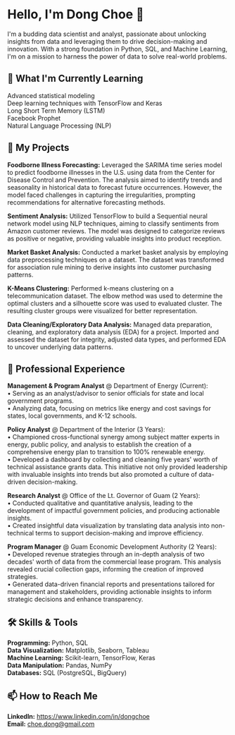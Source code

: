 # Hello, I'm Dong Choe 👋

I'm a budding data scientist and analyst, passionate about unlocking insights from data and leveraging them to drive decision-making and innovation. With a strong foundation in Python, SQL, and Machine Learning, I'm on a mission to harness the power of data to solve real-world problems.

## 🌱 What I'm Currently Learning

Advanced statistical modeling  
Deep learning techniques with TensorFlow and Keras  
Long Short Term Memory (LSTM)  
Facebook Prophet  
Natural Language Processing (NLP)  

## 🚀 My Projects

**Foodborne Illness Forecasting:** Leveraged the SARIMA time series model to predict foodborne illnesses in the U.S. using data from the Center for Disease Control and Prevention. The analysis aimed to identify trends and seasonality in historical data to forecast future occurrences. However, the model faced challenges in capturing the irregularities, prompting recommendations for alternative forecasting methods.

**Sentiment Analysis:** Utilized TensorFlow to build a Sequential neural network model using NLP techniques, aiming to classify sentiments from Amazon customer reviews. The model was designed to categorize reviews as positive or negative, providing valuable insights into product reception.

**Market Basket Analysis:** Conducted a market basket analysis by employing data preprocessing techniques on a dataset. The dataset was transformed for association rule mining to derive insights into customer purchasing patterns.

**K-Means Clustering:** Performed k-means clustering on a telecommunication dataset. The elbow method was used to determine the optimal clusters and a silhouette score was used to evaluated cluster. The resulting cluster groups were visualized for better representation.

**Data Cleaning/Exploratory Data Analysis:** Managed data preparation, cleaning, and exploratory data analysis (EDA) for a project. Imported and assessed the dataset for integrity, adjusted data types, and performed EDA to uncover underlying data patterns.

## 💼 Professional Experience

**Management & Program Analyst** @ Department of Energy (Current):  
•	Serving as an analyst/advisor to senior officials for state and local government programs.  
•	Analyzing data, focusing on metrics like energy and cost savings for states, local governments, and K-12 schools.

**Policy Analyst** @ Department of the Interior (3 Years):  
•	Championed cross-functional synergy among subject matter experts in energy, public policy, and analysis to establish the creation of a comprehensive energy plan to transition to 100% renewable energy.  
•	Developed a dashboard by collecting and cleaning five years' worth of technical assistance grants data. This initiative not only provided leadership with invaluable insights into trends but also promoted a culture of data-driven decision-making.

**Research Analyst** @ Office of the Lt. Governor of Guam (2 Years):  
•	Conducted qualitative and quantitative analysis, leading to the development of impactful government policies, and producing actionable insights.  
•	Created insightful data visualization by translating data analysis into non-technical terms to support decision-making and improve efficiency. 

**Program Manager** @ Guam Economic Development Authority (2 Years):  
•	Developed revenue strategies through an in-depth analysis of two decades' worth of data from the commercial lease program. This analysis revealed crucial collection gaps, informing the creation of improved strategies.  
•	Generated data-driven financial reports and presentations tailored for management and stakeholders, providing actionable insights to inform strategic decisions and enhance transparency.

## 🛠️ Skills & Tools

**Programming:** Python, SQL  
**Data Visualization:** Matplotlib, Seaborn, Tableau  
**Machine Learning:** Scikit-learn, TensorFlow, Keras  
**Data Manipulation:** Pandas, NumPy  
**Databases:** SQL (PostgreSQL, BigQuery)  

## 📫 How to Reach Me

**LinkedIn:** https://www.linkedin.com/in/dongchoe  
**Email:** choe.dong@gmail.com
